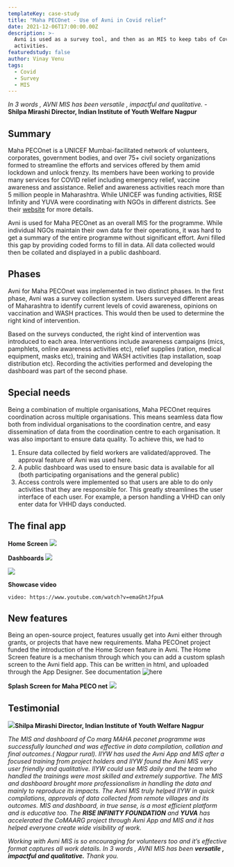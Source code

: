 ```yaml
---
templateKey: case-study
title: "Maha PECOnet - Use of Avni in Covid relief"
date: 2021-12-06T17:00:00.00Z
description: >-
  Avni is used as a survey tool, and then as an MIS to keep tabs of Covid relief 
  activities.
featuredstudy: false
author: Vinay Venu
tags:
  - Covid
  - Survey
  - MIS
---
```


_In 3 words , AVNI MIS has been versatile , impactful and qualitative._ - **Shilpa Mirashi Director, Indian Institute of Youth Welfare Nagpur**

Summary
-------
Maha PECOnet is a UNICEF Mumbai-facilitated network of volunteers, corporates, government bodies, and over 75+ civil society organizations formed to streamline the efforts and services offered by them amid lockdown and unlock frenzy. Its members have been working to provide many services for COVID relief including emergency relief, vaccine awareness and assistance. Relief and awareness activities reach more than 5 million people in Maharashtra. While UNICEF was funding activities, RISE Infinity and YUVA were coordinating with NGOs in different districts. See their <a href="https://mahac19peconet.org" target="_blank" rel="noopener noreferrer">website</a> for more details. 

Avni is used for Maha PECOnet as an overall MIS for the programme. While individual NGOs maintain their own data for their operations, it was hard to get a summary of the entire programme without significant effort. Avni filled this gap by providing coded forms to fill in data. All data collected would then be collated and displayed in a public dashboard. 


Phases
-------
Avni for Maha PECOnet was implemented in two distinct phases. 
In the first phase, Avni was a survey collection system. Users surveyed different areas of Maharashtra to identify current levels of covid awareness, opinions on vaccination and WASH practices. This would then be used to determine the right kind of intervention. 

Based on the surveys conducted, the right kind of intervention was introduced to each area. Interventions include awareness campaigns (mics, pamphlets, online awareness activities etc), relief supplies (ration, medical equipment, masks etc), training and WASH activities (tap installation, soap distribution etc). Recording the activities performed and developing the dashboard was part of the second phase. 


Special needs
-------------
Being a combination of multiple organisations, Maha PECOnet requires coordination across multiple organisations. This means seamless data flow both from individual organisations to the coordination centre, and easy dissemination of data from the coordination centre to each organisation. It was also important to ensure data quality. To achieve this, we had to
1. Ensure data collected by field workers are validated/approved. The approval feature of Avni was used here. 
2. A public dashboard was used to ensure basic data is available for all (both participating organisations and the general public)
3. Access controls were implemented so that users are able to do only activities that they are responsible for. This greatly streamlines the user interface of each user. For example, a person handling a VHHD can only enter data for VHHD days conducted. 


The final app
-------------
**Home Screen**
![](/img/covid-mis-case-study/home.png)

**Dashboards**
![](/img/covid-mis-case-study/dashboard-1.png)

![](/img/covid-mis-case-study/dashboard-2.png)


**Showcase video**

`video: https://www.youtube.com/watch?v=emaGhtJfpuA`

New features
------------
Being an open-source project, features usually get into Avni either through grants, or projects that have new requirements. 
Maha PECOnet project funded the introduction of the Home Screen feature in Avni. The Home Screen feature is a mechanism through which you can add a custom splash screen to the Avni field app. This can be written in html, and uploaded through the App Designer. 
See documentation ![here](https://avni.readme.io/docs/extension-points)

**Splash Screen for Maha PECO net**
![](/img/covid-mis-case-study/splash.png)



Testimonial
------------
![](/img/covid-mis-case-study/shilpa_mirashi.jpg)**Shilpa Mirashi
Director, Indian Institute of Youth Welfare
Nagpur**


_The MIS and dashboard of Co marg MAHA peconet programme was successfully launched and was effective in data compilation, collation and final outcomes.( Nagpur rural). IIYW has used the Avni App and MIS after a focused training from project holders and IIYW found the Avni MIS very user friendly and qualitative.
IIYW could use MIS daily and the team who handled the trainings were most skilled and extremely supportive. The MIS and dashboard brought more professionalism in handling the data and mainly to reproduce its impacts.
The Avni MIS truly helped IIYW in quick compilations, approvals of data collected from remote villages and its outcomes. MIS and dashboard, in true sense, is a most efficient platform and is educative too.
The **RISE INFINITY FOUNDATION** and **YUVA** has accelerated the CoMAARG project through Avni App and MIS and  it has helped everyone create wide visibility of work._

_Working with Avni MIS is so encouraging for volunteers too and it’s effective format captures all work details.
In 3 words , AVNI MIS has been **versatile , impactful and qualitative.**
Thank you._
